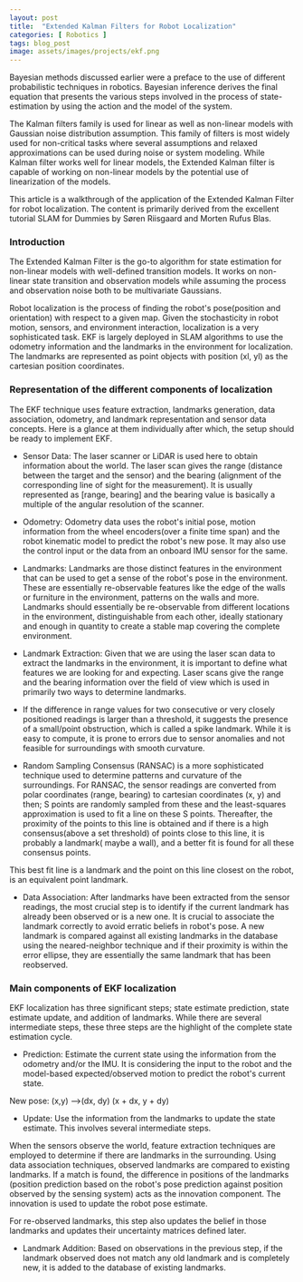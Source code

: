 ```yaml
---
layout: post
title:  "Extended Kalman Filters for Robot Localization"
categories: [ Robotics ]
tags: blog_post
image: assets/images/projects/ekf.png
---
```

Bayesian methods discussed earlier were a preface to the use of different probabilistic techniques in robotics. Bayesian inference derives the final equation that presents the various steps involved in the process of state-estimation by using the action and the model of the system.

The Kalman filters family is used for linear as well as non-linear models with Gaussian noise distribution assumption. This family of filters is most widely used for non-critical tasks where several assumptions and relaxed approximations can be used during noise or system modeling. While Kalman filter works well for linear models, the Extended Kalman filter is capable of working on non-linear models by the potential use of linearization of the models. 

This article is a walkthrough of the application of the Extended Kalman Filter for robot localization. The content is primarily derived from the excellent tutorial SLAM for Dummies by Søren Riisgaard and Morten Rufus Blas. 

### Introduction

The Extended Kalman Filter is the go-to algorithm for state estimation for non-linear models with well-defined transition models. It works on non-linear state transition and observation models while assuming the process and observation noise both to be multivariate Gaussians. 

Robot localization is the process of finding the robot's pose(position and orientation) with respect to a given map. Given the stochasticity in robot motion, sensors, and environment interaction, localization is a very sophisticated task. EKF is largely deployed in SLAM algorithms to use the odometry information and the landmarks in the environment for localization. The landmarks are represented as point objects with position (xl, yl) as the cartesian position coordinates. 

### Representation of the different components of localization
The EKF technique uses feature extraction, landmarks generation, data association, odometry, and landmark representation and sensor data concepts. Here is a glance at them individually after which, the setup should be ready to implement EKF.

* Sensor Data: The laser scanner or LiDAR is used here to obtain information about the world. The laser scan gives the range (distance between the target and the sensor) and the bearing (alignment of the corresponding line of sight for the measurement). It is usually represented as [range, bearing] and the bearing value is basically a multiple of the angular resolution of the scanner.

* Odometry: Odometry data uses the robot's initial pose, motion information from the wheel encoders(over a finite time span) and the robot kinematic model to predict the robot's new pose. It may also use the control input or the data from an onboard IMU sensor for the same.

* Landmarks: Landmarks are those distinct features in the environment that can be used to get a sense of the robot's pose in the environment. These are essentially re-observable features like the edge of the walls or furniture in the environment, patterns on the walls and more. Landmarks should essentially be re-observable from different locations in the environment, distinguishable from each other, ideally stationary and enough in quantity to create a stable map covering the complete environment.

* Landmark Extraction: Given that we are using the laser scan data to extract the landmarks in the environment, it is important to define what features we are looking for and expecting. Laser scans give the range and the bearing information over the field of view which is used in primarily two ways to determine landmarks.
* If the difference in range values for two consecutive or very closely positioned readings is larger than a threshold, it suggests the presence of a small/point obstruction, which is called a spike landmark. While it is easy to compute, it is prone to errors due to sensor anomalies and not feasible for surroundings with smooth curvature. 

* Random Sampling Consensus (RANSAC) is a more sophisticated technique used to determine patterns and curvature of the surroundings. For RANSAC, the sensor readings are converted from polar coordinates (range, bearing) to cartesian coordinates (x, y) and then; S points are randomly sampled from these and the least-squares approximation is used to fit a line on these S points. Thereafter, the proximity of the points to this line is obtained and if there is a high consensus(above a set threshold) of points close to this line, it is probably a landmark( maybe a wall), and a better fit is found for all these consensus points. 

This best fit line is a landmark and the point on this line closest on the robot, is an equivalent point landmark.

* Data Association: After landmarks have been extracted from the sensor readings, the most crucial step is to identify if the current landmark has already been observed or is a new one. It is crucial to associate the landmark correctly to avoid erratic beliefs in robot's pose. A new landmark is compared against all existing landmarks in the database using the neared-neighbor technique and if their proximity is within the error ellipse, they are essentially the same landmark that has been reobserved.


### Main components of EKF localization

EKF localization has three significant steps; state estimate prediction, state estimate update, and addition of landmarks. While there are several intermediate steps, these three steps are the highlight of the complete state estimation cycle.

* Prediction: Estimate the current state using the information from the odometry and/or the IMU. It is considering the input to the robot and the model-based expected/observed motion to predict the robot's current state. 

New pose: (x,y) -->(dx, dy) (x + dx, y + dy) 

* Update: Use the information from the landmarks to update the state estimate. This involves several intermediate steps. 

When the sensors observe the world, feature extraction techniques are employed to determine if there are landmarks in the surrounding. Using data association techniques, observed landmarks are compared to existing landmarks. If a match is found, the difference in positions of the landmarks (position prediction based on the robot's pose prediction against position observed by the sensing system) acts as the innovation component. The innovation is used to update the robot pose estimate. 

For re-observed landmarks, this step also updates the belief in those landmarks and updates their uncertainty matrices defined later.

* Landmark Addition: Based on observations in the previous step, if the landmark observed does not match any old landmark and is completely new, it is added to the database of existing landmarks.


